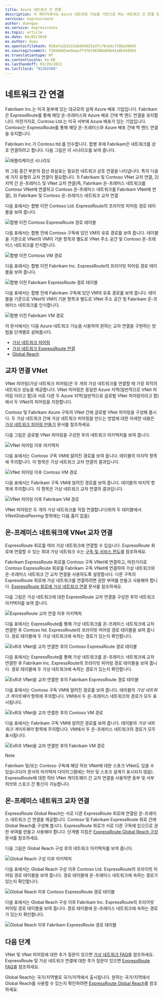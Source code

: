 ```yaml
---
title: Azure 네트워크 간 연결
description: 이 페이지에서는 Azure 네트워킹 기능을 기반으로 하는 네트워크 간 연결 및 솔루션의 애플리케이션 시나리오를 설명합니다.
services: expressroute
author: duongau
ms.service: expressroute
ms.topic: article
ms.date: 04/03/2019
ms.author: duau
ms.openlocfilehash: 018afa1b2a31ebd44925a3fc79cbdc729b2d4695
ms.sourcegitcommit: f28ebb95ae9aaaff3f87d8388a09b41e0b3445b5
ms.translationtype: HT
ms.contentlocale: ko-KR
ms.lasthandoff: 03/29/2021
ms.locfileid: "92202500"
---
```

# <a name="cross-network-connectivity"></a>네트워크 간 연결

Fabrikam Inc.는 미국 동부에 있는 대규모의 실제 Azure 배포 기업입니다. Fabrikam은 ExpressRoute를 통해 해당 온-프레미스와 Azure 배포 간에 백 엔드 연결을 유지합니다. 마찬가지로, Contoso Ltd.는 미국 서부에 Azure 배포가 있는 기업입니다. Contoso는 ExpressRoute를 통해 해당 온-프레미스와 Azure 배포 간에 백 엔드 연결을 유지합니다.  

Fabrikam Inc.가 Contoso ltd.를 인수합니다. 합병 후에 Fabrikam은 네트워크를 상호 연결하려고 합니다. 다음 그림은 이 시나리오를 보여 줍니다.

![애플리케이션 시나리오](./media/cross-network-connectivity/premergerscenario.png)

위 그림 중간 부분의 점선 화살표는 필요한 네트워크 상호 연결을 나타냅니다. 특히 다음 세 가지 유형의 교차 연결이 필요합니다. 1) Fabrikam 및 Contoso VNet 교차 연결, 2) 지역 간 온-프레미스 및 VNet 교차 연결(즉, Fabrikam 온-프레미스 네트워크를 Contoso VNet에 연결하고 Contoso 온-프레미스 네트워크를 Fabrikam VNet에 연결), 3) Fabrikam 및 Contoso 온-프레미스 네트워크 교차 연결 

다음 표에서는 합병 이전 Contoso Ltd. ExpressRoute의 프라이빗 피어링 경로 테이블을 보여 줍니다.

![합병 이전 Contoso ExpressRoute 경로 테이블](./media/cross-network-connectivity/contosoexr-rt-premerger.png)

다음 표에서는 합병 전에 Contoso 구독에 있던 VM의 유효 경로를 보여 줍니다. 테이블을 기준으로 VNet의 VM이 기본 항목과 별도로 VNet 주소 공간 및 Contoso 온-프레미스 네트워크를 인식합니다.

![합병 이전 Contoso VM 경로](./media/cross-network-connectivity/contosovm-routes-premerger.png)

다음 표에서는 합병 이전 Fabrikam Inc. ExpressRoute의 프라이빗 피어링 경로 테이블을 보여 줍니다.

![합병 이전 Fabrikam ExpressRoute 경로 테이블](./media/cross-network-connectivity/fabrikamexr-rt-premerger.png)

다음 표에서는 합병 전에 Fabrikam 구독에 있던 VM의 유효 경로를 보여 줍니다. 테이블을 기준으로 VNet의 VM이 기본 항목과 별도로 VNet 주소 공간 및 Fabrikam 온-프레미스 네트워크를 인식합니다.

![합병 이전 Fabrikam VM 경로](./media/cross-network-connectivity/fabrikamvm-routes-premerger.png)

이 문서에서는 다음 Azure 네트워크 기능을 사용하여 원하는 교차 연결을 구현하는 방법을 단계별로 살펴봅시다.

* [가상 네트워크 피어링][Virtual network peering] 
* [가상 네트워크 ExpressRoute 연결][connection]
* [Global Reach][Global Reach] 

## <a name="cross-connecting-vnets"></a>교차 연결 VNet

VNet 피어링(가상 네트워크 피어링)은 두 개의 가상 네트워크를 연결할 때 가장 최적의 네트워크 성능을 제공합니다. VNet 피어링은 동일한 Azure 지역(일반적으로 VNet 피어링 이라고 함)과 서로 다른 두 Azure 지역(일반적으로 글로벌 VNet 피어링이라고 함)에서 두 VNet의 피어링을 지원합니다. 

Contoso 및 Fabrikam Azure 구독의 VNet 간에 글로벌 VNet 피어링을 구성해 봅시다. 두 가상 네트워크 간에 가상 네트워크 피어링을 만드는 방법에 대한 자세한 내용은 [가상 네트워크 피어링 만들기][Configure VNet peering] 문서를 참조하세요.

다음 그림은 글로벌 VNet 피어링을 구성한 후의 네트워크 아키텍처를 보여 줍니다.

![VNet 피어링 이후 아키텍처](./media/cross-network-connectivity/vnet-peering.png )

다음 표에서는 Contoso 구독 VM에 알려진 경로를 보여 줍니다. 테이블의 마지막 항목에 주의합니다. 이 항목은 가상 네트워크 교차 연결의 결과입니다.

![VNet 피어링 이후 Contoso VM 경로](./media/cross-network-connectivity/contosovm-routes-peering.png)

다음 표에서는 Fabrikam 구독 VM에 알려진 경로를 보여 줍니다. 테이블의 마지막 항목에 주의합니다. 이 항목은 가상 네트워크 교차 연결의 결과입니다.

![VNet 피어링 이후 Fabrikam VM 경로](./media/cross-network-connectivity/fabrikamvm-routes-peering.png)

VNet 피어링은 두 개의 가상 네트워크를 직접 연결합니다(위의 두 테이블에서 *VNetGlobalPeering* 항목에는 다음 홉이 없음).

## <a name="cross-connecting-vnets-to-the-on-premises-networks"></a>온-프레미스 네트워크에 VNet 교차 연결

ExpressRoute 회로를 여러 가상 네트워크에 연결할 수 있습니다. ExpressRoute 회로에 연결할 수 있는 최대 가상 네트워크 수는 [구독 및 서비스 한도][Subscription limits]를 참조하세요. 

Fabrikam ExpressRoute 회로를 Contoso 구독 VNet에 연결하고, 마찬가지로 Contoso ExpressRoute 회로를 Fabrikam 구독 VNet에 연결하여 가상 네트워크와 온-프레미스 네트워크 간 교차 연결을 사용하도록 설정합시다. 다른 구독의 ExpressRoute 회로에 가상 네트워크를 연결하려면 권한 부여를 만들고 사용해야 합니다.  [ExpressRoute 회로에 가상 네트워크 연결][Connect-ER-VNet] 문서를 참조하세요.

다음 그림은 가상 네트워크에 대한 ExpressRoute 교차 연결을 구성한 후의 네트워크 아키텍처를 보여 줍니다.

![ExpressRoute 교차 연결 이후 아키텍처](./media/cross-network-connectivity/exr-x-connect.png)

다음 표에서는 ExpressRoute를 통해 가상 네트워크를 온-프레미스 네트워크에 교차 연결한 후 Contoso ltd. ExpressRoute의 프라이빗 피어링 경로 테이블을 보여 줍니다. 경로 테이블에 두 가상 네트워크에 속하는 경로가 있는지 확인합니다.

![ExR과 VNet을 교차 연결한 후의 Contoso ExpressRoute 경로 테이블](./media/cross-network-connectivity/contosoexr-rt-xconnect.png)

다음 표에서는 ExpressRoute를 통해 가상 네트워크를 온-프레미스 네트워크에 교차 연결한 후 Fabrikam Inc. ExpressRoute의 프라이빗 피어링 경로 테이블을 보여 줍니다. 경로 테이블에 두 가상 네트워크에 속하는 경로가 있는지 확인합니다.

![ExR과 VNet을 교차 연결한 후의 Fabrikam ExpressRoute 경로 테이블](./media/cross-network-connectivity/fabrikamexr-rt-xconnect.png)

다음 표에서는 Contoso 구독 VM에 알려진 경로를 보여 줍니다. 테이블의 *가상 네트워크 게이트웨이* 항목에 주의합니다. VM에서 두 온-프레미스 네트워크의 경로가 모두 표시됩니다.

![ExR과 VNet을 교차 연결한 후의 Contoso VM 경로](./media/cross-network-connectivity/contosovm-routes-xconnect.png)

다음 표에서는 Fabrikam 구독 VM에 알려진 경로를 보여 줍니다. 테이블의 *가상 네트워크 게이트웨이* 항목에 주의합니다. VM에서 두 온-프레미스 네트워크의 경로가 모두 표시됩니다.

![ExR과 VNet을 교차 연결한 후의 Fabrikam VM 경로](./media/cross-network-connectivity/fabrikamvm-routes-xconnect.png)

>[!NOTE]
>Fabrikam 및/또는 Contoso 구독에 해당 허브 VNet에 대한 스포크 VNet도 있을 수 있습니다(이 문서의 아키텍처 다이어그램에는 허브 및 스포크 설계가 표시되지 않음). ExpressRoute에 대한 허브 VNet 게이트웨이 간 교차 연결을 사용하면 동부 및 서부 허브와 스포크 간 통신이 가능합니다.
>

## <a name="cross-connecting-on-premises-networks"></a>온-프레미스 네트워크 교차 연결

ExpressRoute Global Reach는 서로 다른 ExpressRoute 회로에 연결된 온-프레미스 네트워크 간 연결을 제공합니다. Contoso 및 Fabrikam ExpressRoute 회로 간에 Global Reach를 구성해 봅시다. ExpressRoute 회로가 서로 다른 구독에 있으므로 권한 부여를 만들고 사용해야 합니다. 단계별 지침은 [ExpressRoute Global Reach 구성][Configure Global Reach] 문서를 참조하세요.

다음 그림은 Global Reach 구성 후의 네트워크 아키텍처를 보여 줍니다.

![Global Reach 구성 이후 아키텍처](./media/cross-network-connectivity/globalreach.png)

다음 표에서는 Global Reach 구성 이후 Contoso Ltd. ExpressRoute의 프라이빗 피어링 경로 테이블을 보여 줍니다. 경로 테이블에 온-프레미스 네트워크에 속하는 경로가 있는지 확인합니다. 

![Global Reach 이후 Contoso ExpressRoute 경로 테이블](./media/cross-network-connectivity/contosoexr-rt-gr.png)

다음 표에서는 Global Reach 구성 이후 Fabrikam Inc. ExpressRoute의 프라이빗 피어링 경로 테이블을 보여 줍니다. 경로 테이블에 온-프레미스 네트워크에 속하는 경로가 있는지 확인합니다.

![Global Reach 이후 Fabrikam ExpressRoute 경로 테이블]( ./media/cross-network-connectivity/fabrikamexr-rt-gr.png )

## <a name="next-steps"></a>다음 단계

VNet 및 VNet 피어링에 대한 추가 질문이 있으면 [가상 네트워크 FAQ][VNet-FAQ]를 참조하세요. ExpressRoute 및 가상 네트워크 연결에 대한 추가 질문이 있으면 [ExpressRoute FAQ][ER-FAQ]를 참조하세요.

Global Reach는 국가/지역별로 국가/지역에서 출시됩니다. 원하는 국가/지역에서 Global Reach를 사용할 수 있는지 확인하려면 [ExpressRoute Global Reach][Global Reach]를 참조하세요.

<!--Link References-->
[Virtual network peering]: ../virtual-network/virtual-network-peering-overview.md
[connection]: ./expressroute-howto-linkvnet-portal-resource-manager.md
[Global Reach]: ./expressroute-global-reach.md
[Configure VNet peering]: ../virtual-network/create-peering-different-subscriptions.md
[Configure Global Reach]: ./expressroute-howto-set-global-reach.md
[Subscription limits]: ../azure-resource-manager/management/azure-subscription-service-limits.md#networking-limits
[Connect-ER-VNet]: ./expressroute-howto-linkvnet-portal-resource-manager.md
[ER-FAQ]: ./expressroute-faqs.md
[VNet-FAQ]: https://docs.microsoft.com/azure/virtual-network/virtual-networks-faq
